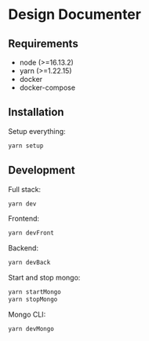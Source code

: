 # Design Documenter

## Requirements

- node (>=16.13.2)
- yarn (>=1.22.15)
- docker
- docker-compose

## Installation

Setup everything:

```bash
yarn setup
```

## Development

Full stack:

```bash
yarn dev
```

Frontend:

```bash
yarn devFront
```

Backend:

```bash
yarn devBack
```

Start and stop mongo:

```bash
yarn startMongo
yarn stopMongo
```

Mongo CLI:

```bash
yarn devMongo
```
